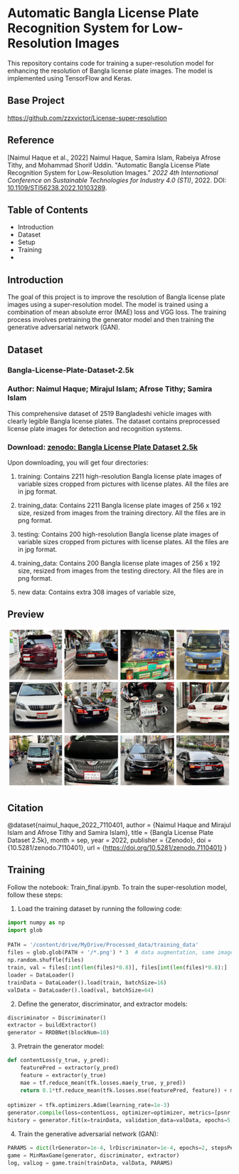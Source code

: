 # Automatic Bangla License Plate Recognition System for Low-Resolution Images
This repository contains code for training a super-resolution model for enhancing the resolution of Bangla license plate images. The model is implemented using TensorFlow and Keras.

## Base Project
https://github.com/zzxvictor/License-super-resolution

## Reference 
[Naimul Haque et al., 2022] Naimul Haque, Samira Islam, Rabeiya Afrose Tithy, and Mohammad Shorif Uddin. "Automatic Bangla License Plate Recognition System for Low-Resolution Images." *2022 4th International Conference on Sustainable Technologies for Industry 4.0 (STI)*, 2022. DOI: [10.1109/STI56238.2022.10103289](https://doi.org/10.1109/STI56238.2022.10103289).

## Table of Contents

* Introduction
* Dataset
* Setup
* Training
* 

## Introduction
The goal of this project is to improve the resolution of Bangla license plate images using a super-resolution model. The model is trained using a combination of mean absolute error (MAE) loss and VGG loss. The training process involves pretraining the generator model and then training the generative adversarial network (GAN).

## Dataset 
### Bangla-License-Plate-Dataset-2.5k

### Author: Naimul Haque; Mirajul Islam; Afrose Tithy; Samira Islam

This comprehensive dataset of 2519 Bangladeshi vehicle images with clearly legible Bangla license plates. The dataset contains preprocessed license plate images for detection and recognition systems.

### Download: [zenodo: Bangla License Plate Dataset 2.5k](https://zenodo.org/record/7110401#%23.Y2kp5tJByC1)
Upon downloading, you will get four directories:

1. training: Contains 2211 high-resolution Bangla license plate images of variable sizes cropped from pictures with license plates. All the files are in jpg format.

2. training_data: Contains 2211 Bangla license plate images of ‪256 x 192‬ size, resized from images from the training directory. All the files are in png format.

3. testing: Contains 200 high-resolution Bangla license plate images of variable sizes cropped from pictures with license plates. All the files are in jpg format.

4. training_data: Contains 200 Bangla license plate images of ‪256 x 192‬ size, resized from images from the testing directory. All the files are in png format. 

5. new data: Contains extra 308 images of variable size, 

## Preview

![alt text](fig_dataset.jpg)

## Citation
@dataset{naimul_haque_2022_7110401,
  author       = {Naimul Haque and
                  Mirajul Islam and
                  Afrose Tithy and
                  Samira Islam},
  title        = {Bangla License Plate Dataset 2.5k},
  month        = sep,
  year         = 2022,
  publisher    = {Zenodo},
  doi          = {10.5281/zenodo.7110401},
  url          = {https://doi.org/10.5281/zenodo.7110401}
}

## Training
Follow the notebook: Train_final.ipynb.
To train the super-resolution model, follow these steps:
1. Load the training dataset by running the following code:
```python
import numpy as np
import glob

PATH = '/content/drive/MyDrive/Processed_data/training_data'
files = glob.glob(PATH + '/*.png') * 3  # data augmentation, same image with different brightness and contrast
np.random.shuffle(files)
train, val = files[:int(len(files)*0.8)], files[int(len(files)*0.8):]
loader = DataLoader()
trainData = DataLoader().load(train, batchSize=16)
valData = DataLoader().load(val, batchSize=64)

```
2. Define the generator, discriminator, and extractor models:
```python
discriminator = Discriminator()
extractor = buildExtractor()
generator = RRDBNet(blockNum=10)

```
3. Pretrain the generator model:
```python
def contentLoss(y_true, y_pred):
    featurePred = extractor(y_pred)
    feature = extractor(y_true)
    mae = tf.reduce_mean(tfk.losses.mae(y_true, y_pred))
    return 0.1*tf.reduce_mean(tfk.losses.mse(featurePred, feature)) + mae

optimizer = tfk.optimizers.Adam(learning_rate=1e-3)
generator.compile(loss=contentLoss, optimizer=optimizer, metrics=[psnr, ssim])
history = generator.fit(x=trainData, validation_data=valData, epochs=5, steps_per_epoch=300, validation_steps=100)
```
4. Train the generative adversarial network (GAN):
```python
PARAMS = dict(lrGenerator=1e-4, lrDiscriminator=1e-4, epochs=2, stepsPerEpoch=500, valSteps=100)
game = MinMaxGame(generator, discriminator, extractor)
log, valLog = game.train(trainData, valData, PARAMS)
```

